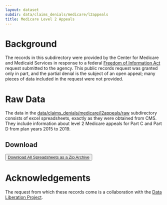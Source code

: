 ```yaml
---
layout: dataset
subdir: data/claims_denials/medicare/l2appeals
title: Medicare Level 2 Appeals
---
```


# Background

The records in this subdirectory were provided by the Center for Medicare and Medicaid Services
in response to a federal [Freedom of Information Act](https://www.foia.gov/) request submitted to the agency. This public records request
was granted only in part, and the partial denial is the subject of an open appeal; many pieces of data included in the request were not provided.

# Raw Data

The data in the [data/claims_denials/medicare/l2appeals/raw](https://github.com/TPAFS/public-records/tree/main/data/claims_denials/medicare/l2appeals/raw) subdirectory consists of excel spreadsheets, exactly as they were obtained from CMS. They include information about level 2 Medicare appeals for Part C and Part D from plan years 2015 to 2019.

## Download

<button><a href="./raw/l2_appeals.zip" download>Download All Spreadsheets as a Zip Archive</a></button>

# Acknowledgements

The request from which these records come is a collaboration with the [Data Liberation Project](https://www.data-liberation-project.org/).
